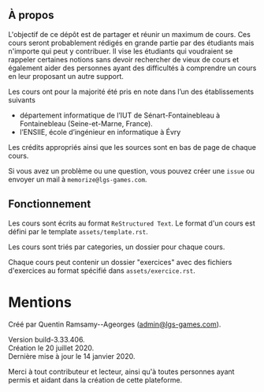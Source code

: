 ## À propos

L'objectif de ce dépôt est de partager
et réunir un maximum de cours. Ces cours seront probablement
rédigés en grande partie par des étudiants mais n'importe
qui peut y contribuer. Il vise les étudiants qui voudraient se rappeler
certaines notions sans devoir rechercher de vieux de cours et également aider
des personnes ayant des difficultés à comprendre un cours en leur proposant
un autre support.

Les cours ont pour la majorité été pris en note dans l’un des 
établissements suivants

* département informatique de l’IUT de Sénart-Fontainebleau à 
Fontainebleau (Seine-et-Marne, France).
* l’ENSIIE, école d’ingénieur en informatique à Évry

Les crédits appropriés ainsi que les sources sont en bas 
de page de chaque cours.

Si vous avez un problème ou une question, vous pouvez créer
une `issue` ou envoyer un mail à `memorize@lgs-games.com`.

## Fonctionnement

Les cours sont écrits au format `ReStructured Text`. Le format
d'un cours est défini par le template `assets/template.rst`.

Les cours sont triés par categories, un dossier pour chaque cours.

Chaque cours peut contenir un dossier "exercices" avec des fichiers
d'exercices au format spécifié dans `assets/exercice.rst`.

# Mentions

Créé par Quentin Ramsamy--Ageorges (admin@lgs-games.com).

Version build-3.33.406.
\
Création le 20 juillet 2020.
\
Dernière mise à jour le 14 janvier 2020.

Merci à tout contributeur et lecteur, ainsi qu'à toutes
personnes ayant permis et aidant dans la création de cette plateforme.